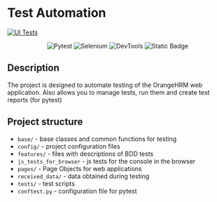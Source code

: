 # Test Automation

[![UI Tests](https://github.com/woofiwaffle/Test-Automation/actions/workflows/config.yml/badge.svg)](https://github.com/woofiwaffle/Test-Automation/actions/workflows/config.yml)

<p align="center">
   <img alt="Pytest" src="https://img.shields.io/badge/PyTest-8.3.1-a?style=plastic&logo=pytest&labelColor=black&color=grey">
   <img alt="Selenium" src="https://img.shields.io/badge/Selenium-3.23.1-a?style=plastic&logo=selenium&labelColor=black&color=grey">
   <img alt="DevTools" src="https://img.shields.io/badge/DevTools-2024-a?style=plastic&labelColor=black&color=grey">
   <img alt="Static Badge" src="https://img.shields.io/badge/Docker-4.32-a?style=plastic&logo=docker&labelColor=black&color=gray">
</p>

## Description

The project is designed to automate testing of the OrangeHRM web application. Also allows you to manage tests, run them and create test reports (for pytest)

## Project structure

- `base/` - base classes and common functions for testing
- `config/` - project configuration files
- `features/` - files with descriptions of BDD tests
- `js_tests_for_browser` - js tests for the console in the browser
- `pages/` - Page Objects for web applications
- `received_data/` - data obtained during testing
- `tests/` - test scripts
- `conftest.py` - configuration file for pytest
